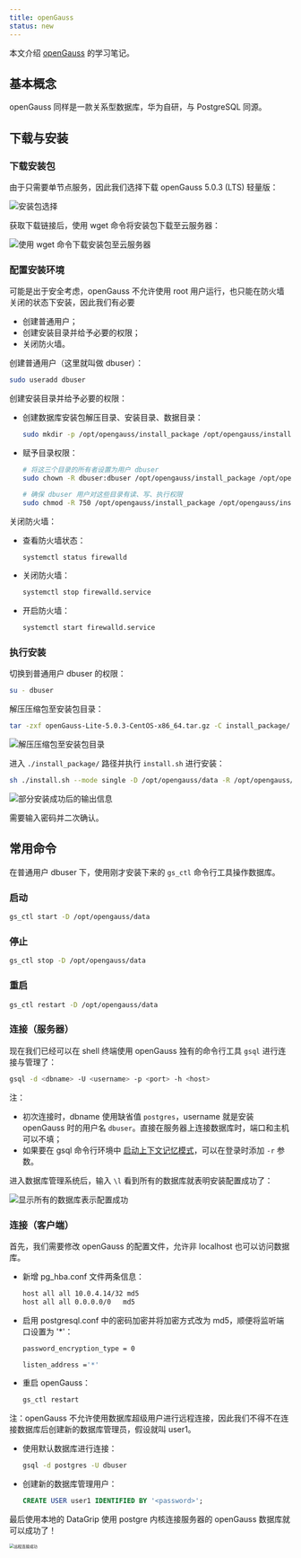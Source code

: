 ```yaml
---
title: openGauss
status: new
---
```


本文介绍 [openGauss](https://docs.opengauss.org/zh/) 的学习笔记。

## 基本概念

openGauss 同样是一款关系型数据库，华为自研，与 PostgreSQL 同源。

## 下载与安装

### 下载安装包

由于只需要单节点服务，因此我们选择下载 openGauss 5.0.3 (LTS) 轻量版：

![安装包选择](https://cdn.dwj601.cn/images/202409192052001.png)

获取下载链接后，使用 wget 命令将安装包下载至云服务器：

![使用 wget 命令下载安装包至云服务器](https://cdn.dwj601.cn/images/202409192106221.png)

### 配置安装环境

可能是出于安全考虑，openGauss 不允许使用 root 用户运行，也只能在防火墙关闭的状态下安装，因此我们有必要

- 创建普通用户；
- 创建安装目录并给予必要的权限；
- 关闭防火墙。

创建普通用户（这里就叫做 dbuser）：

```bash
sudo useradd dbuser
```

创建安装目录并给予必要的权限：

- 创建数据库安装包解压目录、安装目录、数据目录：

    ```bash
    sudo mkdir -p /opt/opengauss/install_package /opt/opengauss/installation /opt/opengauss/data
    ```

- 赋予目录权限：

    ```bash
    # 将这三个目录的所有者设置为用户 dbuser
    sudo chown -R dbuser:dbuser /opt/opengauss/install_package /opt/opengauss/installation /opt/opengauss/data
    
    # 确保 dbuser 用户对这些目录有读、写、执行权限
    sudo chmod -R 750 /opt/opengauss/install_package /opt/opengauss/installation /opt/opengauss/data
    ```


关闭防火墙：

- 查看防火墙状态：

    ```bash
    systemctl status firewalld
    ```

- 关闭防火墙：

    ```bash
    systemctl stop firewalld.service
    ```

- 开启防火墙：

    ```bash
    systemctl start firewalld.service
    ```

### 执行安装

切换到普通用户 dbuser 的权限：

```bash
su - dbuser
```

解压压缩包至安装包目录：

```bash
tar -zxf openGauss-Lite-5.0.3-CentOS-x86_64.tar.gz -C install_package/
```

![解压压缩包至安装包目录](https://cdn.dwj601.cn/images/202409192242065.png)

进入 `./install_package/` 路径并执行 `install.sh` 进行安装：

```bash
sh ./install.sh --mode single -D /opt/opengauss/data -R /opt/opengauss/installation/
```

![部分安装成功后的输出信息](https://cdn.dwj601.cn/images/202409192243793.png)

需要输入密码并二次确认。

## 常用命令

在普通用户 dbuser 下，使用刚才安装下来的 `gs_ctl` 命令行工具操作数据库。

### 启动

```bash
gs_ctl start -D /opt/opengauss/data
```

### 停止

```bash
gs_ctl stop -D /opt/opengauss/data
```

### 重启

```bash
gs_ctl restart -D /opt/opengauss/data
```

### 连接（服务器）

现在我们已经可以在 shell 终端使用 openGauss 独有的命令行工具 `gsql` 进行连接与管理了：

```bash
gsql -d <dbname> -U <username> -p <port> -h <host>
```

注：

- 初次连接时，dbname 使用缺省值 `postgres`，username 就是安装 openGauss 时的用户名 `dbuser`。直接在服务器上连接数据库时，端口和主机可以不填；
- 如果要在 gsql 命令行环境中 [启动上下文记忆模式](https://www.cndba.cn/dave/article/116534)，可以在登录时添加 `-r` 参数。

进入数据库管理系统后，输入 `\l` 看到所有的数据库就表明安装配置成功了：

![显示所有的数据库表示配置成功](https://cdn.dwj601.cn/images/202409192243905.png)

### 连接（客户端）

首先，我们需要修改 openGauss 的配置文件，允许非 localhost 也可以访问数据库。

- 新增 pg_hba.conf 文件两条信息：

    ```bash
    host all all 10.0.4.14/32 md5
    host all all 0.0.0.0/0   md5
    ```

- 启用 postgresql.conf 中的密码加密并将加密方式改为 md5，顺便将监听端口设置为 '*'：

    ```bash
    password_encryption_type = 0
    
    listen_address ='*'
    ```

- 重启 openGauss：

    ```bash
    gs_ctl restart
    ```

注：openGauss 不允许使用数据库超级用户进行远程连接，因此我们不得不在连接数据库后创建新的数据库管理员，假设就叫 user1。

- 使用默认数据库进行连接：

    ```bash
    gsql -d postgres -U dbuser
    ```

- 创建新的数据库管理用户：

    ```sql
    CREATE USER user1 IDENTIFIED BY '<password>';
    ```

最后使用本地的 DataGrip 使用 postgre 内核连接服务器的 openGauss 数据库就可以成功了！

<img src="https://cdn.dwj601.cn/images/202409201140997.png" alt="远程连接成功" style="zoom:50%;" />

